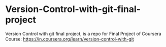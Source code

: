 # Version-Control-with-git-final-project
Version Control with git final project, is a repo for Final Project of Coursera Course: https://in.coursera.org/learn/version-control-with-git

